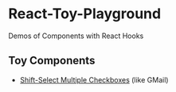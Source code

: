 # React-Toy-Playground
Demos of Components with React Hooks 

## Toy Components
* [Shift-Select Multiple Checkboxes](https://codepen.io/ybruce61414/pen/PoEJgbP) (like GMail)
